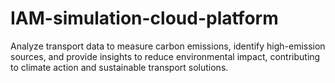 # IAM-simulation-cloud-platform
Analyze transport data to measure carbon emissions, identify high-emission sources, and provide insights to reduce environmental impact, contributing to climate action and sustainable transport solutions.    
